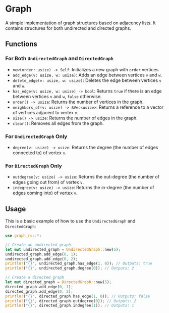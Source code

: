 # Graph

A simple implementation of graph structures based on adjacency lists. It contains structures for both undirected and directed graphs.

## Functions

### For Both `UndirectedGraph` and `DirectedGraph`

- `new(order: usize) -> Self`: Initializes a new graph with `order` vertices.
- `add_edge(v: usize, w: usize)`: Adds an edge between vertices `v` and `w`.
- `delete_edge(v: usize, w: usize)`: Deletes the edge between vertices `v` and `w`.
- `has_edge(v: usize, w: usize) -> bool`: Returns `true` if there is an edge between vertices `v` and `w`, `false` otherwise.
- `order() -> usize`: Returns the number of vertices in the graph.
- `neighbors_of(v: usize) -> &Vec<usize>`: Returns a reference to a vector of vertices adjacent to vertex `v`.
- `size() -> usize`: Returns the number of edges in the graph.
- `clear()`: Removes all edges from the graph.

### For `UndirectedGraph` Only

- `degree(v: usize) -> usize`: Returns the degree (the number of edges connected to) of vertex `v`.

### For `DirectedGraph` Only

- `outdegree(v: usize) -> usize`: Returns the out-degree (the number of edges going out from) of vertex `v`.
- `indegree(v: usize) -> usize`: Returns the in-degree (the number of edges coming into) of vertex `v`.

## Usage

This is a basic example of how to use the `UndirectedGraph` and `DirectedGraph`:

```rust
use graph_rs::*;

// Create an undirected graph
let mut undirected_graph = UndirectedGraph::new(5);
undirected_graph.add_edge(0, 1);
undirected_graph.add_edge(0, 2);
println!("{}", undirected_graph.has_edge(1, 0)); // Outputs: true
println!("{}", undirected_graph.degree(0)); // Outputs: 2

// Create a directed graph
let mut directed_graph = DirectedGraph::new(5);
directed_graph.add_edge(0, 1);
directed_graph.add_edge(0, 2);
println!("{}", directed_graph.has_edge(1, 0)); // Outputs: false
println!("{}", directed_graph.outdegree(0)); // Outputs: 2
println!("{}", directed_graph.indegree(1)); // Outputs: 1
```
